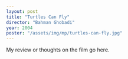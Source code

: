 ```yaml
---
layout: post
title: "Turtles Can Fly"
director: "Bahman Ghobadi"
year: 2004
poster: "/assets/img/mp/turtles-can-fly.jpg"
---
```


My review or thoughts on the film go here.

